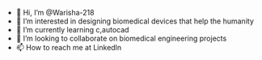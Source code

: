 - 👋 Hi, I’m @Warisha-218
- 👀 I’m interested in designing biomedical devices that help the humanity
- 🌱 I’m currently learning c,autocad 
- 💞️ I’m looking to collaborate on biomedical engineering projects
- 📫 How to reach me at LinkedIn 

<!---
Warisha-218/Warisha-218 is a ✨ special ✨ repository because its `README.md` (this file) appears on your GitHub profile.
You can click the Preview link to take a look at your changes.
--->
